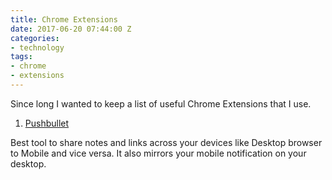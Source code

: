 ```yaml
---
title: Chrome Extensions
date: 2017-06-20 07:44:00 Z
categories:
- technology
tags:
- chrome
- extensions
---
```


Since long I wanted to keep a list of useful Chrome Extensions that I use.

1. [Pushbullet](https://www.pushbullet.com/)

Best tool to share notes and links across your devices like Desktop browser to Mobile and vice versa. It also mirrors your mobile notification on your desktop.